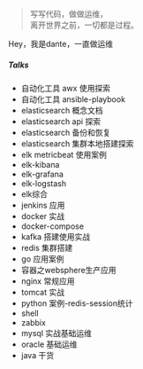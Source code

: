 > 写写代码，做做运维，  
> 离开世界之前，一切都是过程。

Hey，我是dante，一直做运维

##### Talks

- 自动化工具 awx 使用探索
- 自动化工具 ansible-playbook
- elasticsearch 概念文档
- elasticsearch api 探索
- elasticsearch 备份和恢复
- elasticsearch 集群本地搭建探索
- elk metricbeat 使用案例
- elk-kibana 
- elk-grafana
- elk-logstash
- elk综合
- jenkins 应用
- docker 实战
- docker-compose
- kafka 搭建使用实战
- redis 集群搭建
- go 应用案例
- 容器之websphere生产应用
- nginx 常规应用
- tomcat 实战
- python 案例-redis-session统计
- shell 
- zabbix
- mysql 实战基础运维
- oracle 基础运维
- java 干货
